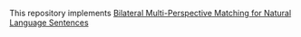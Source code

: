 This repository implements [Bilateral Multi-Perspective Matching for Natural Language Sentences](https://arxiv.org/pdf/1702.03814.pdf)


